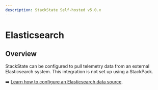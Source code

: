 ```yaml
---
description: StackState Self-hosted v5.0.x 
---
```


# Elasticsearch

## Overview

StackState can be configured to pull telemetry data from an external Elasticsearch system. This integration is not set up using a StackPack. 

➡️ [Learn how to configure an Elasticsearch data source](/configure/telemetry/data-sources/elasticsearch.md).
